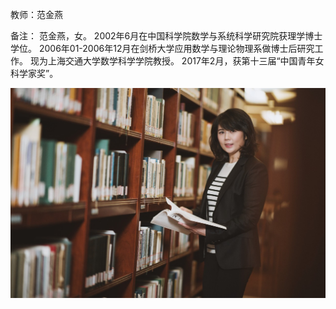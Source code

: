 教师：范金燕

备注：
范金燕，女。 
2002年6月在中国科学院数学与系统科学研究院获理学博士学位。
2006年01-2006年12月在剑桥大学应用数学与理论物理系做博士后研究工作。
现为上海交通大学数学科学学院教授。
2017年2月，获第十三届“中国青年女科学家奖”。

![alt text](5_image/范金燕.jpeg "中国青年女科学家奖:范金燕")